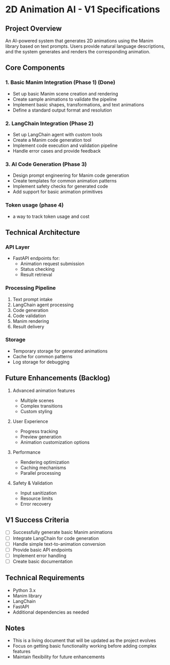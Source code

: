 # 2D Animation AI - V1 Specifications

## Project Overview
An AI-powered system that generates 2D animations using the Manim library based on text prompts. Users provide natural language descriptions, and the system generates and renders the corresponding animation.

## Core Components

### 1. Basic Manim Integration (Phase 1) (Done)
- Set up basic Manim scene creation and rendering
- Create sample animations to validate the pipeline
- Implement basic shapes, transformations, and text animations
- Define a standard output format and resolution

### 2. LangChain Integration (Phase 2)
- Set up LangChain agent with custom tools
- Create a Manim code generation tool
- Implement code execution and validation pipeline
- Handle error cases and provide feedback

### 3. AI Code Generation (Phase 3)
- Design prompt engineering for Manim code generation
- Create templates for common animation patterns
- Implement safety checks for generated code
- Add support for basic animation primitives

### Token usage (phase 4)
- a way to track token usage and cost

## Technical Architecture

### API Layer
- FastAPI endpoints for:
  - Animation request submission
  - Status checking
  - Result retrieval

### Processing Pipeline
1. Text prompt intake
2. LangChain agent processing
3. Code generation
4. Code validation
5. Manim rendering
6. Result delivery

### Storage
- Temporary storage for generated animations
- Cache for common patterns
- Log storage for debugging

## Future Enhancements (Backlog)
1. Advanced animation features
   - Multiple scenes
   - Complex transitions
   - Custom styling
   
2. User Experience
   - Progress tracking
   - Preview generation
   - Animation customization options

3. Performance
   - Rendering optimization
   - Caching mechanisms
   - Parallel processing

4. Safety & Validation
   - Input sanitization
   - Resource limits
   - Error recovery

## V1 Success Criteria
- [ ] Successfully generate basic Manim animations
- [ ] Integrate LangChain for code generation
- [ ] Handle simple text-to-animation conversion
- [ ] Provide basic API endpoints
- [ ] Implement error handling
- [ ] Create basic documentation

## Technical Requirements
- Python 3.x
- Manim library
- LangChain
- FastAPI
- Additional dependencies as needed

## Notes
- This is a living document that will be updated as the project evolves
- Focus on getting basic functionality working before adding complex features
- Maintain flexibility for future enhancements 